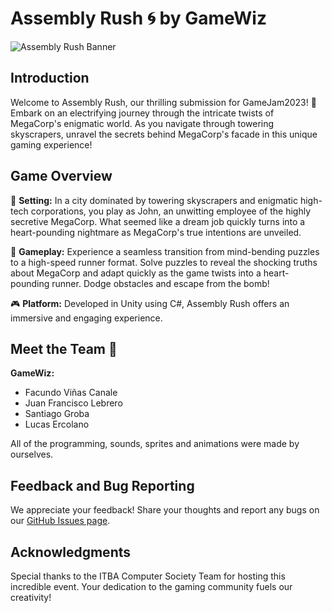 # Assembly Rush 🌀 by GameWiz

![Assembly Rush Banner](<(https://cdn.discordapp.com/attachments/1167122990056624148/1170751785661636668/banner.png?ex=65885311&is=6575de11&hm=d9ee380c9b051a127cd853187ca330f2f048234eb5332c585f067f14c46d5588&)>)

## Introduction

Welcome to Assembly Rush, our thrilling submission for GameJam2023! 🚀 Embark on an electrifying journey through the intricate twists of MegaCorp's enigmatic world. As you navigate through towering skyscrapers, unravel the secrets behind MegaCorp's facade in this unique gaming experience!

## Game Overview

🏢 **Setting:**
   In a city dominated by towering skyscrapers and enigmatic high-tech corporations, you play as John, an unwitting employee of the highly secretive MegaCorp. What seemed like a dream job quickly turns into a heart-pounding nightmare as MegaCorp's true intentions are unveiled.

🧩 **Gameplay:**
   Experience a seamless transition from mind-bending puzzles to a high-speed runner format. Solve puzzles to reveal the shocking truths about MegaCorp and adapt quickly as the game twists into a heart-pounding runner. Dodge obstacles and escape from the bomb!

🎮 **Platform:**
   Developed in Unity using C#, Assembly Rush offers an immersive and engaging experience.

## Meet the Team 🚀

**GameWiz:**
- Facundo Viñas Canale
- Juan Francisco Lebrero
- Santiago Groba
- Lucas Ercolano

All of the programming, sounds, sprites and animations were made by ourselves.

## Feedback and Bug Reporting

We appreciate your feedback! Share your thoughts and report any bugs on our [GitHub Issues page](<link to issues page>).

## Acknowledgments

Special thanks to the ITBA Computer Society Team for hosting this incredible event. Your dedication to the gaming community fuels our creativity!
